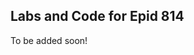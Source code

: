 
## Labs and Code for Epid 814

To be added soon!

<!-- **Labs**

- [Parameter Estimation Lab](EstimationLab/)

- [Identifiability & Uncertainty Lab](IdentifiablilityUncertaintyLab/)
    - [MiniFisher.R](IdentifiablilityUncertaintyLab/MiniFisher.R)
    - [ProfLike.R](IdentifiablilityUncertaintyLab/ProfLike.R)

- [Metropolis Sampler](MetropolisSampler/MetropolisSampler.html)

- [BayesianTools Lab](BayesianToolsLab/BayesianTools.html)


- [ggplot Day!](ggplotExamples/BasicExamples.html)

- [Twitter data API Lab](DataScrapingPart1-Twitter/DataScraping-Twitter.html)

(I've gotten lazy about updating this, just use the main page)

**Ongoing Examples and Data Sets**


**Additional Useful links**
- We'll also use code and data from the [Epimath parameter estimation tutorial repository](https://github.com/epimath/param-estimation-SIR) -->
